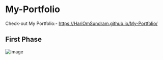 # My-Portfolio
Check-out My Portfolio:- https://HariOmSundram.github.io/My-Portfolio/
## First Phase
![image](https://github.com/HariOmSundram/My-Portfolio/assets/75016666/973154ed-7aa7-49bc-ad24-3b6234514f8c)

